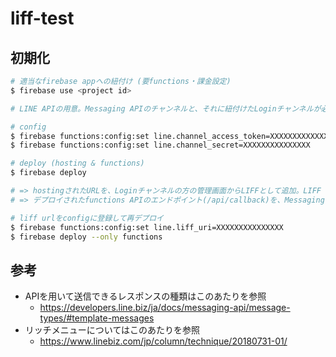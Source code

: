 # liff-test

## 初期化

```sh
# 適当なfirebase appへの紐付け (要functions・課金設定)
$ firebase use <project id>

# LINE APIの用意。Messaging APIのチャンネルと、それに紐付けたLoginチャンネルが必要

# config
$ firebase functions:config:set line.channel_access_token=XXXXXXXXXXXXX
$ firebase functions:config:set line.channel_secret=XXXXXXXXXXXXXXX

# deploy (hosting & functions)
$ firebase deploy

# => hostingされたURLを、Loginチャンネルの方の管理画面からLIFFとして追加。LIFF URLを控えておく
# => デプロイされたfunctions APIのエンドポイント(/api/callback)を、Messaging APIのチャンネルのコールバックに登録

# liff urlをconfigに登録して再デプロイ
$ firebase functions:config:set line.liff_uri=XXXXXXXXXXXXXXX
$ firebase deploy --only functions
```

## 参考

* APIを用いて送信できるレスポンスの種類はこのあたりを参照
    * https://developers.line.biz/ja/docs/messaging-api/message-types/#template-messages
* リッチメニューについてはこのあたりを参照
    * https://www.linebiz.com/jp/column/technique/20180731-01/